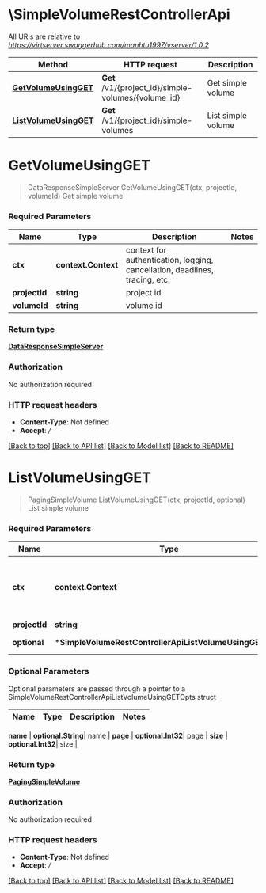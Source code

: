 # \SimpleVolumeRestControllerApi

All URIs are relative to *https://virtserver.swaggerhub.com/manhtu1997/vserver/1.0.2*

Method | HTTP request | Description
------------- | ------------- | -------------
[**GetVolumeUsingGET**](SimpleVolumeRestControllerApi.md#GetVolumeUsingGET) | **Get** /v1/{project_id}/simple-volumes/{volume_id} | Get simple volume
[**ListVolumeUsingGET**](SimpleVolumeRestControllerApi.md#ListVolumeUsingGET) | **Get** /v1/{project_id}/simple-volumes | List simple volume


# **GetVolumeUsingGET**
> DataResponseSimpleServer GetVolumeUsingGET(ctx, projectId, volumeId)
Get simple volume

### Required Parameters

Name | Type | Description  | Notes
------------- | ------------- | ------------- | -------------
 **ctx** | **context.Context** | context for authentication, logging, cancellation, deadlines, tracing, etc.
  **projectId** | **string**| project id | 
  **volumeId** | **string**| volume id | 

### Return type

[**DataResponseSimpleServer**](DataResponse«SimpleServer».md)

### Authorization

No authorization required

### HTTP request headers

 - **Content-Type**: Not defined
 - **Accept**: */*

[[Back to top]](#) [[Back to API list]](../README.md#documentation-for-api-endpoints) [[Back to Model list]](../README.md#documentation-for-models) [[Back to README]](../README.md)

# **ListVolumeUsingGET**
> PagingSimpleVolume ListVolumeUsingGET(ctx, projectId, optional)
List simple volume

### Required Parameters

Name | Type | Description  | Notes
------------- | ------------- | ------------- | -------------
 **ctx** | **context.Context** | context for authentication, logging, cancellation, deadlines, tracing, etc.
  **projectId** | **string**| project id | 
 **optional** | ***SimpleVolumeRestControllerApiListVolumeUsingGETOpts** | optional parameters | nil if no parameters

### Optional Parameters
Optional parameters are passed through a pointer to a SimpleVolumeRestControllerApiListVolumeUsingGETOpts struct

Name | Type | Description  | Notes
------------- | ------------- | ------------- | -------------

 **name** | **optional.String**| name | 
 **page** | **optional.Int32**| page | 
 **size** | **optional.Int32**| size | 

### Return type

[**PagingSimpleVolume**](Paging«SimpleVolume».md)

### Authorization

No authorization required

### HTTP request headers

 - **Content-Type**: Not defined
 - **Accept**: */*

[[Back to top]](#) [[Back to API list]](../README.md#documentation-for-api-endpoints) [[Back to Model list]](../README.md#documentation-for-models) [[Back to README]](../README.md)

